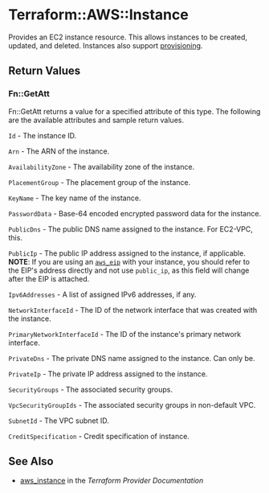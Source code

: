 # Terraform::AWS::Instance

Provides an EC2 instance resource. This allows instances to be created, updated,
and deleted. Instances also support [provisioning](/docs/provisioners/index.html).

## Return Values

### Fn::GetAtt

Fn::GetAtt returns a value for a specified attribute of this type. The following are the available attributes and sample return values.

`Id` - The instance ID.

`Arn` - The ARN of the instance.

`AvailabilityZone` - The availability zone of the instance.

`PlacementGroup` - The placement group of the instance.

`KeyName` - The key name of the instance.

`PasswordData` - Base-64 encoded encrypted password data for the instance.

`PublicDns` - The public DNS name assigned to the instance. For EC2-VPC, this.

`PublicIp` - The public IP address assigned to the instance, if applicable. **NOTE**: If you are using an [`aws_eip`](/docs/providers/aws/r/eip.html) with your instance, you should refer to the EIP's address directly and not use `public_ip`, as this field will change after the EIP is attached.

`Ipv6Addresses` - A list of assigned IPv6 addresses, if any.

`NetworkInterfaceId` - The ID of the network interface that was created with the instance.

`PrimaryNetworkInterfaceId` - The ID of the instance's primary network interface.

`PrivateDns` - The private DNS name assigned to the instance. Can only be.

`PrivateIp` - The private IP address assigned to the instance.

`SecurityGroups` - The associated security groups.

`VpcSecurityGroupIds` - The associated security groups in non-default VPC.

`SubnetId` - The VPC subnet ID.

`CreditSpecification` - Credit specification of instance.

## See Also

* [aws_instance](https://www.terraform.io/docs/providers/aws/r/instance.html) in the _Terraform Provider Documentation_